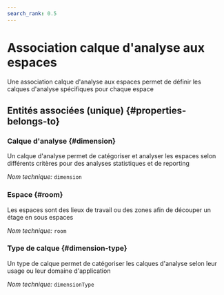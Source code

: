 ```yaml
---
search_rank: 0.5
---    
```

# Association calque d'analyse aux espaces
<!--- THIS FILE IS GENERATED PLEASE DO NOT EDIT IT DIRECTLY --->

Une association calque d'analyse aux espaces permet de définir les calques d'analyse spécifiques pour chaque espace

<OH code="dimensionRoom"/>







## Entités associées (unique) {#properties-belongs-to}

### Calque d'analyse {#dimension}

Un calque d'analyse permet de catégoriser et analyser les espaces selon différents critères pour des analyses statistiques et de reporting

*Nom technique:* ```dimension```
<PH code="dimensionRoom:dimension"/>

### Espace {#room}

Les espaces sont des lieux de travail ou des zones afin de découper un étage en sous espaces

*Nom technique:* ```room```
<PH code="dimensionRoom:room"/>

### Type de calque {#dimension-type}

Un type de calque permet de catégoriser les calques d'analyse selon leur usage ou leur domaine d'application

*Nom technique:* ```dimensionType```
<PH code="dimensionRoom:dimensionType"/>





